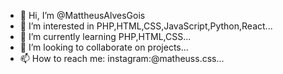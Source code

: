 - 👋 Hi, I’m @MattheusAlvesGois
- 👀 I’m interested in PHP,HTML,CSS,JavaScript,Python,React...
- 🌱 I’m currently learning PHP,HTML,CSS...
- 💞️ I’m looking to collaborate on projects...
- 📫 How to reach me: instagram:@matheuss.css...

<!---
MattheusAlvesGois/MattheusAlvesGois is a ✨ special ✨ repository because its `README.md` (this file) appears on your GitHub profile.
You can click the Preview link to take a look at your changes.
--->
